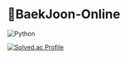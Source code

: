 # 🥈BaekJoon-Online


![Python](https://img.shields.io/badge/Python-3776AB.svg?&style=for-the-badge&logo=Python&logoColor=white) 

[![Solved.ac Profile](http://mazassumnida.wtf/api/v2/generate_badge?boj=sm9199)](https://solved.ac/sm9199/)
